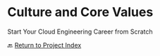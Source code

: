 # Culture and Core Values
Start Your Cloud Engineering Career from Scratch

🔙 [Return to Project Index](https://github.com/mikepfeiffer/cloud-career-playbook)